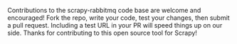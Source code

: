 Contributions to the scrapy-rabbitmq code base are welcome and encouraged! Fork the repo, 
write your code, test your changes, then submit a pull request. Including a test URL in your PR 
will speed things up on our side. Thanks for contributing to this open source tool for Scrapy!